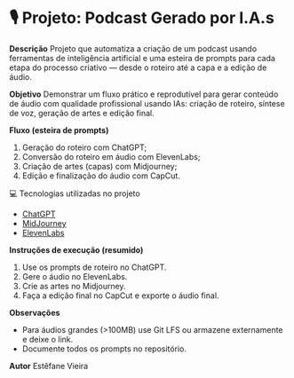# 🎙️ Projeto: Podcast Gerado por I.A.s

**Descrição**
Projeto que automatiza a criação de um podcast usando ferramentas de inteligência artificial e uma esteira de prompts para cada etapa do processo criativo — desde o roteiro até a capa e a edição de áudio.

**Objetivo**
Demonstrar um fluxo prático e reprodutível para gerar conteúdo de áudio com qualidade profissional usando IAs: criação de roteiro, síntese de voz, geração de artes e edição final.

**Fluxo (esteira de prompts)**
1. Geração do roteiro com ChatGPT;
2. Conversão do roteiro em áudio com ElevenLabs;
3. Criação de artes (capas) com Midjourney;
4. Edição e finalização do áudio com CapCut.

💻 Tecnologias utilizadas no projeto

- [ChatGPT](https://chat.openai.com)
- [MidJourney](https://www.midjourney.com)
- [ElevenLabs](https://elevenlabs.io)


**Instruções de execução (resumido)**
1. Use os prompts de roteiro no ChatGPT.
2. Gere o áudio no ElevenLabs.
3. Crie as artes no Midjourney.
4. Faça a edição final no CapCut e exporte o áudio final.

**Observações**
- Para áudios grandes (>100MB) use Git LFS ou armazene externamente e deixe o link.
- Documente todos os prompts no repositório.

**Autor**
Estêfane Vieira
